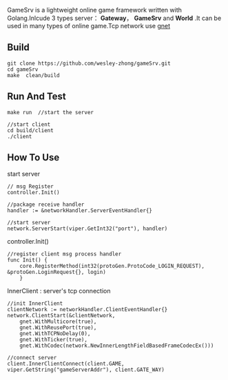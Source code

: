 
GameSrv is a lightweight online game framework  written with Golang.Inlcude 3 types server： **Gateway**， **GameSrv**  and  **World** .It can be used in many types of online game.Tcp network use [gnet](https://github.com/panjf2000/gnet)

**Build**
---


```
git clone https://github.com/wesley-zhong/gameSrv.git
cd gameSrv
make  clean/build
```
**Run And  Test**
---
```
make run  //start the server

//start client
cd build/client
./client  
```

**How To Use**
---

start server
```
// msg Register
controller.Init()

//package receive handler
handler := &networkHandler.ServerEventHandler{}
	
//start server
network.ServerStart(viper.GetInt32("port"), handler)
```

controller.Init()

```
//register client msg process handler
func Init() {
	core.RegisterMethod(int32(protoGen.ProtoCode_LOGIN_REQUEST), &protoGen.LoginRequest{}, login)
	}

```

InnerClient : server's tcp connection
```
//init InnerClient
clientNetwork := networkHandler.ClientEventHandler{}
network.ClientStart(&clientNetwork,
	gnet.WithMulticore(true),
	gnet.WithReusePort(true),
	gnet.WithTCPNoDelay(0),
	gnet.WithTicker(true),
	gnet.WithCodec(network.NewInnerLengthFieldBasedFrameCodecEx()))
		
//connect server
client.InnerClientConnect(client.GAME, viper.GetString("gameServerAddr"), client.GATE_WAY)
```